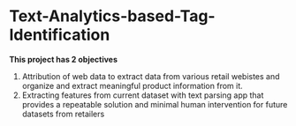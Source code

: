 # Text-Analytics-based-Tag-Identification

**This project has 2 objectives**
1. Attribution of web data to extract data from various retail webistes and organize and extract meaningful product information from it.
2. Extracting features from current dataset with text parsing app that provides a repeatable solution and minimal human intervention for future datasets from retailers
